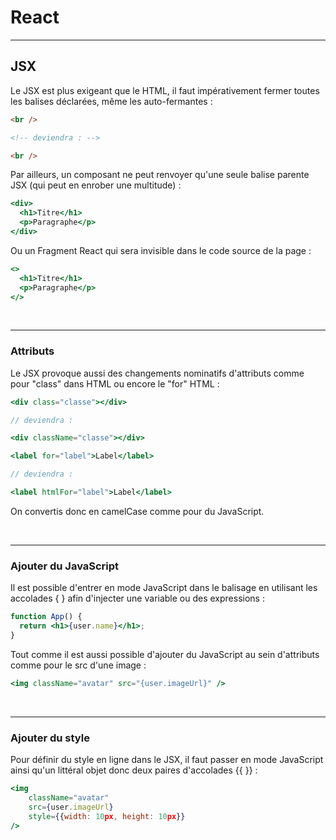 # React

---

## JSX

Le JSX est plus exigeant que le HTML, il faut impérativement fermer toutes les balises déclarées, même les auto-fermantes :

```html
<br />

<!-- deviendra : -->

<br />
```

Par ailleurs, un composant ne peut renvoyer qu'une seule balise parente JSX (qui peut en enrober une multitude) :

```jsx
<div>
  <h1>Titre</h1>
  <p>Paragraphe</p>
</div>
```

Ou un Fragment React qui sera invisible dans le code source de la page :

```jsx
<>
  <h1>Titre</h1>
  <p>Paragraphe</p>
</>
```

<br>

---

### Attributs

Le JSX provoque aussi des changements nominatifs d'attributs comme pour "class" dans HTML ou encore le "for" HTML :

```jsx
<div class="classe"></div>

// deviendra :

<div className="classe"></div>
```

```jsx
<label for="label">Label</label>

// deviendra :

<label htmlFor="label">Label</label>
```

On convertis donc en camelCase comme pour du JavaScript.

<br>

---

### Ajouter du JavaScript

Il est possible d'entrer en mode JavaScript dans le balisage en utilisant les accolades { } afin d'injecter une variable ou des expressions :

```jsx
function App() {
  return <h1>{user.name}</h1>;
}
```

Tout comme il est aussi possible d'ajouter du JavaScript au sein d'attributs comme pour le src d'une image :

```jsx
<img className="avatar" src="{user.imageUrl}" />
```

<br>

---

### Ajouter du style

Pour définir du style en ligne dans le JSX, il faut passer en mode JavaScript ainsi qu'un littéral objet donc deux paires d'accolades {{ }} :

```jsx
<img
    className="avatar"
    src={user.imageUrl}
    style={{width: 10px, height: 10px}}
/>
```
